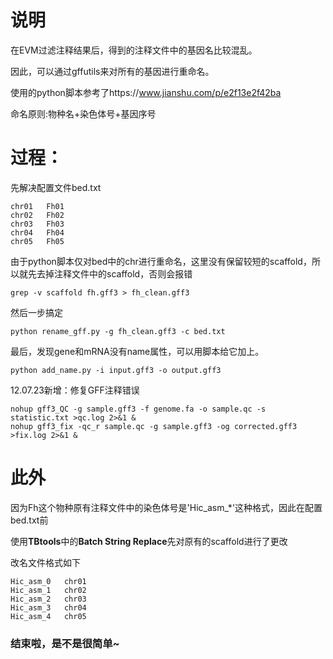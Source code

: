 # 说明
在EVM过滤注释结果后，得到的注释文件中的基因名比较混乱。

因此，可以通过gffutils来对所有的基因进行重命名。

使用的python脚本参考了https://www.jianshu.com/p/e2f13e2f42ba

命名原则:物种名+染色体号+基因序号
# 过程：
先解决配置文件bed.txt
```
chr01	Fh01
chr02	Fh02
chr03	Fh03
chr04	Fh04
chr05	Fh05

```
由于python脚本仅对bed中的chr进行重命名，这里没有保留较短的scaffold，所以就先去掉注释文件中的scaffold，否则会报错
```
grep -v scaffold fh.gff3 > fh_clean.gff3
```
然后一步搞定
```
python rename_gff.py -g fh_clean.gff3 -c bed.txt
```
最后，发现gene和mRNA没有name属性，可以用脚本给它加上。
```
python add_name.py -i input.gff3 -o output.gff3
```
12.07.23新增：修复GFF注释错误
```
nohup gff3_QC -g sample.gff3 -f genome.fa -o sample.qc -s statistic.txt >qc.log 2>&1 &
nohup gff3_fix -qc_r sample.qc -g sample.gff3 -og corrected.gff3 >fix.log 2>&1 &
```

# 此外
因为Fh这个物种原有注释文件中的染色体号是'Hic_asm_*'这种格式，因此在配置bed.txt前

使用**TBtools**中的**Batch String Replace**先对原有的scaffold进行了更改

改名文件格式如下
```
Hic_asm_0	chr01
Hic_asm_1	chr02
Hic_asm_2	chr03
Hic_asm_3	chr04
Hic_asm_4	chr05
```
### 结束啦，是不是很简单~
